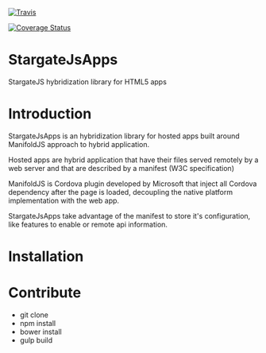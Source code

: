 [![Travis](http://img.shields.io/travis/BuongiornoMIP/StargateJsApps.svg?branch=master&style=flat)](https://travis-ci.org/BuongiornoMIP/StargateJsApps)

[![Coverage Status](https://coveralls.io/repos/BuongiornoMIP/StargateJsApps/badge.svg?branch=master&service=github)](https://coveralls.io/github/BuongiornoMIP/StargateJsApps?branch=master)


# StargateJsApps

StargateJS hybridization library for HTML5 apps

# Introduction

StargateJsApps is an hybridization library for hosted apps built around ManifoldJS approach to hybrid application.

Hosted apps are hybrid application that have their files served remotely by a web server and that are described by a manifest (W3C specification)

ManifoldJS is Cordova plugin developed by Microsoft that inject all Cordova dependency after the page is loaded, decoupling the native platform implementation with the web app.

StargateJsApps take advantage of the manifest to store it's configuration, like features to enable or remote api information.

# Installation



# Contribute

* git clone
* npm install
* bower install
* gulp build